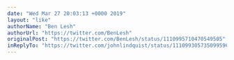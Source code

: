 ```yaml
---
date: "Wed Mar 27 20:03:13 +0000 2019"
layout: "like"
authorName: "Ben Lesh"
authorUrl: "https://twitter.com/BenLesh"
originalPost: "https://twitter.com/BenLesh/status/1110995710470549505"
inReplyTo: "https://twitter.com/johnlindquist/status/1110993057350995968"
---
```

